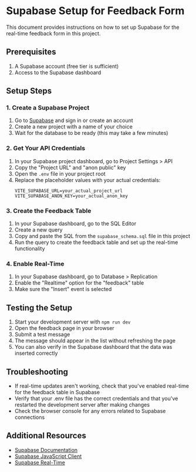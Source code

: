 # Supabase Setup for Feedback Form

This document provides instructions on how to set up Supabase for the real-time feedback form in this project.

## Prerequisites

1. A Supabase account (free tier is sufficient)
2. Access to the Supabase dashboard

## Setup Steps

### 1. Create a Supabase Project

1. Go to [Supabase](https://supabase.com/) and sign in or create an account
2. Create a new project with a name of your choice
3. Wait for the database to be ready (this may take a few minutes)

### 2. Get Your API Credentials

1. In your Supabase project dashboard, go to Project Settings > API
2. Copy the "Project URL" and "anon public" key
3. Open the `.env` file in your project root
4. Replace the placeholder values with your actual credentials:
   ```
   VITE_SUPABASE_URL=your_actual_project_url
   VITE_SUPABASE_ANON_KEY=your_actual_anon_key
   ```

### 3. Create the Feedback Table

1. In your Supabase dashboard, go to the SQL Editor
2. Create a new query
3. Copy and paste the SQL from the `supabase_schema.sql` file in this project
4. Run the query to create the feedback table and set up the real-time functionality

### 4. Enable Real-Time

1. In your Supabase dashboard, go to Database > Replication
2. Enable the "Realtime" option for the "feedback" table
3. Make sure the "Insert" event is selected

## Testing the Setup

1. Start your development server with `npm run dev`
2. Open the feedback page in your browser
3. Submit a test message
4. The message should appear in the list without refreshing the page
5. You can also verify in the Supabase dashboard that the data was inserted correctly

## Troubleshooting

- If real-time updates aren't working, check that you've enabled real-time for the feedback table in Supabase
- Verify that your .env file has the correct credentials and that you've restarted the development server after making changes
- Check the browser console for any errors related to Supabase connections

## Additional Resources

- [Supabase Documentation](https://supabase.com/docs)
- [Supabase JavaScript Client](https://supabase.com/docs/reference/javascript/introduction)
- [Supabase Real-Time](https://supabase.com/docs/guides/realtime) 